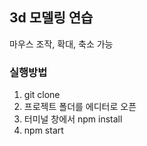 ## 3d 모델링 연습

마우스 조작, 확대, 축소 가능

### 실행방법

1. git clone
2. 프로젝트 폴더를 에디터로 오픈 
3. 터미널 창에서 npm install
4. npm start
